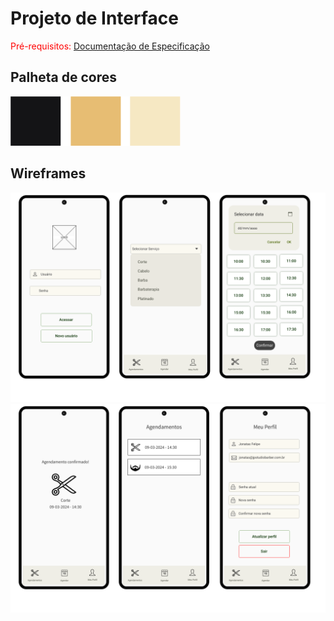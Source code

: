 
# Projeto de Interface

<span style="color:red">Pré-requisitos: <a href="2-Especificação do Projeto.md"> Documentação de Especificação</a></span>

## Palheta de cores

<img src="./img/palheta.png">

## Wireframes

<img src="./img/wireframe1.png">

<img src="./img/wireframe2.png">
